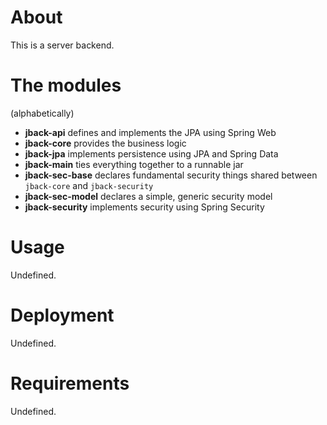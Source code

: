 # About

This is a server backend.

# The modules

(alphabetically)

* **jback-api** defines and implements the JPA using Spring Web
* **jback-core** provides the business logic
* **jback-jpa** implements persistence using JPA and Spring Data 
* **jback-main** ties everything together to a runnable jar
* **jback-sec-base** declares fundamental security things shared between `jback-core` and `jback-security`
* **jback-sec-model** declares a simple, generic security model
* **jback-security** implements security using Spring Security

# Usage 

Undefined.

# Deployment

Undefined.

# Requirements

Undefined.